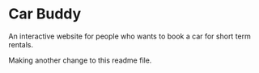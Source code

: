 # Car Buddy

An interactive website for people who wants to book a car for short term rentals.

Making another change to this readme file.
